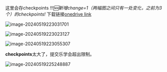 这里会存checkpoints
*!!!🆕新增change=1（两幅图之间只有一处变化，之前为3个）的checkpoints!*
下载链接[onedrive link](https://1drv.ms/f/s!AqFfbsotBTJWgahECzNkLC1zSJQANQ?e=ukeNtt)


![image-20240519223031701](https://navinvue.oss-cn-beijing.aliyuncs.com/202405192230483.png)

![image-20240519223023127](https://navinvue.oss-cn-beijing.aliyuncs.com/202405192230168.png)

![image-20240519223055307](https://navinvue.oss-cn-beijing.aliyuncs.com/202405192230336.png)

**checkpoints**太大了，提交乐学会超出限制。

![image-20240519225248887](https://navinvue.oss-cn-beijing.aliyuncs.com/202405192252942.png)
